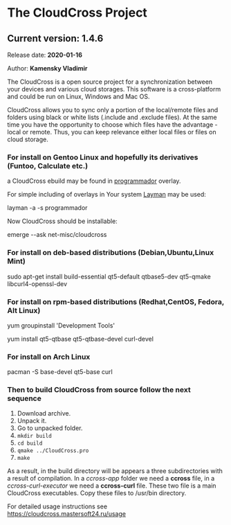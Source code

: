# The CloudCross Project

## Current version: 1.4.6

Release date: **2020-01-16**

Author: **Kamensky Vladimir**

The CloudCross is a open source project for a synchronization between your devices and various cloud storages. This software is a cross-platform and could be run on Linux, Windows and Mac OS.

CloudCross allows you to sync only a portion of the local/remote files and folders using black or white lists (.include and .exclude files).
At the same time you have the opportunity to choose which files have the advantage - local or remote. Thus, you can keep relevance either local files or files on cloud storage.

### For install on Gentoo Linux and hopefully its derivatives (Funtoo, Calculate etc.)

a  CloudCross ebuild may be found in [programmador](https://bitbucket.org/programmador/gentoo-overlay/overview) overlay.

 For simple including of overlays in Your system [Layman](https://wiki.gentoo.org/wiki/Layman) may be used:

  layman -a -s programmador

 Now CloudCross should be installable:

  emerge --ask net-misc/cloudcross

### For install on deb-based distributions (Debian,Ubuntu,Linux Mint)

 sudo apt-get install build-essential qt5-default qtbase5-dev qt5-qmake libcurl4-openssl-dev

### For install on rpm-based distributions (Redhat,CentOS, Fedora, Alt Linux)

 yum groupinstall 'Development Tools'

 yum install qt5-qtbase qt5-qtbase-devel curl-devel

### For install on  Arch Linux

 pacman -S base-devel qt5-base curl

### Then to build CloudCross from source follow the next sequence

1. Download archive.
2. Unpack it.
3. Go to unpacked folder.
4. `mkdir build`
5. `cd build`
6. `qmake ../CloudCross.pro`
7. `make`

As a result, in the build directory will be appears a three subdirectories with a result of compilation. In a *ccross-app* folder we need a **ccross** file, in a *ccross-curl-executor* we need a **ccross-curl** file. These two file is a main CloudCross executables. Copy these files to /usr/bin directory.

For detailed usage instructions see <https://cloudcross.mastersoft24.ru/usage>
